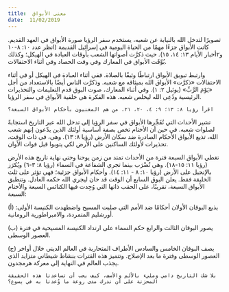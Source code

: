 ```yaml
---
title:  معنى الأبواق
date:  11/02/2019
---
```


تصويرًا لتدخل الله بالنيابة عن شعبه، يستخدم سفر الرؤيا صورة الأبواق في العهد القديم. كانت الأبواق جزءًا مهمًا من الحياة اليومية في إسرائيل القديمة (انظر عدد ١٠: ٨-١٠ و٢أخبار الأيام ١٣: ١٤، ١٥). حيث ذكرَّت أصواتها الشعب بأوقات العبادة في الهيكل؛ وكذلك بُوِّقَت الأبواق في المعارك وفي وقت الحصاد وفي أثناء الاحتفالات.

وارتبط تبويق الأبواق ارتباطًا وثيقًا بالصلاة. ففي أثناء العبادة في الهيكل أو في أثناء الاحتفالات «ذكرَّت» الأبواق الله بميثاقه مع شعبه. وذكرَّت الناس أيضًا بالاستعداد من أجل «يَوْمَ الرَّبِّ» (يوئيل ٢: ١). وفي أثناء المعارك، صوت البوق قدم التعليمات والتحذيرات الرئيسية ودُعِي الله ليخلص شعبه. هذه الفكرة هي خلفية الأبواق في سفر الرؤيا.

`اقرأ رؤيا ٨: ١٣؛ ٩: ٤، ٢٠، ٢١. من هم المعنيون بأحكام الأبواق السبعة؟`

تشير الأحداث التي تُفَجِّرها الأبواق في سفر الرؤيا إلى تدخل الله عبر التاريخ استجابةً لصلوات شعبه. في حين أن الأختام تخص بصفة أساسية أولئك الذين يدّعون إنهم شعب الله، تذيع الأبواق الأحكام الصادرة ضد سكان الأرض (رؤيا ٨: ١٣). وهي، في ذات الوقت، تحذيرات لأولئك الساكنين على الأرض لكي يتوبوا قبل فوات الأوان.

تغطي الأبواق السبعة فترة من الأحداث تمتد من زمن يوحنا وحتى نهاية تاريخ هذه الأرض (رؤيا ١١: ١٥-١٨). وهي تُضْرَب بينما تجري الشفاعة في السماء (رؤيا ٨: ٣-٦) ويُكرَز بالإنجيل على الأرض (رؤيا ١٠: ٨ - ١١: ١٤). وأحكام الأبواق جزئية؛ فهي تؤثر على ثلث الخليقة فقط. يعلن البوق السابع أن الوقت قد حان ليجري الله حكمه العادل. وتنطبق الأبواق السبعة، تقريبًا، على الحقب ذاتها التي وُجِدت فيها الكنائس السبعة والأختام السبعة:

(أ) يذيع البوقان الأولان أحكامًا ضد الأمم التي صلبت المسيح واضطهدت الكنيسة الأولى: أورشليم المتمردة، والامبراطورية الرومانية.

(ب) يصور البوقان الثالث والرابع حكم السماء على ارتداد الكنيسة المسيحية في فترة العصور الوسطى.

(ج) يصف البوقان الخامس والسادس الأطراف المتحاربة في العالم الديني خلال أواخر العصور الوسطى وفترة ما بعد الإصلاح. وتتميز هذه الفترات بنشاط شيطاني متزايد الذي يجذب العالم في النهاية إلى معركة هرمجدون.

`بلا شك التاريخ دامي ومليء بالألم والأسف. كيف يجب أن تساعدنا هذه الحقيقة المحزنة على أن ندرك مدى روعة ما وُعدنا به في يسوع؟`
